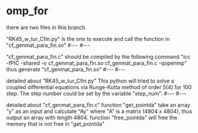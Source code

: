 # omp_for
there are two files in this branch.


"RK45_w_tur_Cfin.py" is the one to execute and call the function in "cf_genmat_para_fin.so"
#---
#---

"cf_genmat_para_fin.c" should be compiled by the following command 
"icc -fPIC -shared -o cf_genmat_para_fin.so cf_genmat_para_fin.c -qopenmp" 
thus generate "cf_genmat_para_fin.so"
#---
#---

detailed about "RK45_w_tur_Cfin.py"
This python will tried to solve a coupled differential equations via Runge-Kutta method of order 5(4) for 100 step.
The step number could be set by the variable "step_num".
#---
#---

detailed about "cf_genmat_para_fin.c"
function "get_pointda" take an array "y" as an input and calculate "Ay" where "A" is a matrix (4804 x 4804), thus output an array with length 4804.
function "free_pointda" will free the memory that is not free in "get_pointda"
